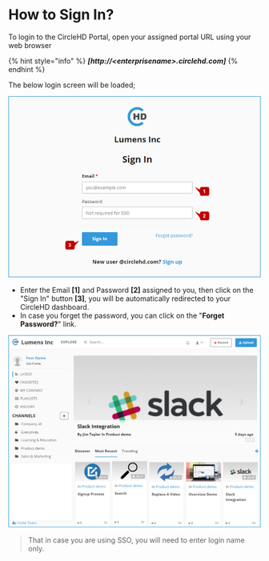 # How to Sign In?

To login to the CircleHD Portal, open your assigned portal URL using your web browser

{% hint style="info" %}
_**\[http://&lt;enterprisename&gt;.circlehd.com\]**_ 
{% endhint %}

The below login screen will be loaded;

![](../.gitbook/assets/help_gettingstarted_signin.png)

* Enter the Email **\[1\]** and Password **\[2\]** assigned to you, then click on the "Sign In" button **\[3\]**, you will be automatically redirected to your CircleHD dashboard. 
* In case you forget the password, you can click on the "**Forget Password?**" link.

![](../.gitbook/assets/help_gettingstarted_dashboard.png)

> That in case you are using SSO, you will need to enter login name only.

